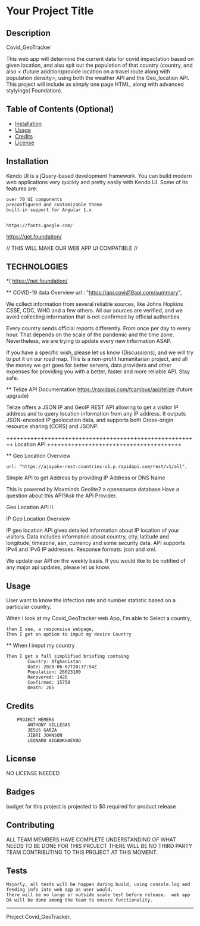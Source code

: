 
 
 
 # Your Project Title

## Description 

Covid_GeoTracker 

This web app will determine the current data for covid impactation based on given location, and also spit out the population of that country (country, and also < (future addition)provide location on a travel route along with population density>, using both the weather API and the Geo_location API. This project will include as simply one page HTML, along with advanced stylyings( Foundation).


## Table of Contents (Optional)

* [Installation](#installation)
* [Usage](#usage)
* [Credits](#credits)
* [License](#license)


## Installation

Kendo UI is a jQuery-based development framework.
You can build modern web applications very quickly and pretty easily with Kendo UI.
Some of its features are:

    over 70 UI components
    preconfigured and customizable theme
    built-in support for Angular 1.x
    
    
    https://fonts.google.com/
https://get.foundation/
  </head>
    //  THIS WILL MAKE OUR WEB APP UI COMPATIBLE // 


## TECHNOLOGIES

*(   https://get.foundation/  


   ** COVID-19 data Overview
url : "https://api.covid19api.com/summary",




We collect information from several reliable sources, like Johns Hopkins CSSE, CDC, WHO and a few others. All our sources are verified, and we avoid collecting information that is not confirmed by official authorities.

Every country sends official reports differently. From once per day to every hour. That depends on the scale of the pandemic and the time zone. Nevertheless, we are trying to update every new information ASAP.

If you have a specific wish, please let us know (Discussions), and we will try to put it on our road map. This is a non-profit humanitarian project, and all the money we get goes for better servers, data providers and other expenses for providing you with a better, faster and more reliable API. Stay safe.


 **  Telize API Documentation
https://rapidapi.com/fcambus/api/telize  (future upgrade)

Telize offers a JSON IP and GeoIP REST API allowing to get a visitor IP address and to query location information from any IP address. It outputs JSON-encoded IP geolocation data, and supports both Cross-origin resource sharing (CORS) and JSONP.

++++++++++++++++++++++++++++++++++++++++++++++++++++++++   Location API  +++++++++++++++++++++++++++++++++++++++

 ** Geo Location Overview

    url: "https://ajayakv-rest-countries-v1.p.rapidapi.com/rest/v1/all",

Simple API to get Address by providing IP Address or DNS Name

This is powered by Maxminds Geolite2 a opensource database
Have a question about this API?Ask the API Provider.


Geo Location API II. 

IP Geo Location Overview

IP geo location API gives detailed information about IP location of your visitors. Data includes information about country, city, latitude and longitude, timezone, asn, currency and some security data.
API supports IPv4 and IPv6 IP addresses.
Response formats: json and xml.

We update our API on the weekly basis. If you would like to be notified of any major api updates, please let us know.


## Usage 

User want to know the infection rate and number statistic  based on a particular country.

When I look at my Covid_GeoTracker web App, I'm able to Select a country,

    then I see, a responsive webpage,
    Then I get an option to imput my desire Country

** When I imput my country

    Then I get a full simplified briefing containg 
            Country: Afghanistan
            Date: 2020-06-02T20:37:54Z
            Population: 26023100
            Recovered: 1428
            Confirmed: 15750
            Death: 265

  


## Credits

        PROJECT MEMERS
            ANTHONY VILLEGAS
            JESUS GARZA
            JIBRI JOHNSON
            LEONARD AIGBOKHAEVBO


## License

NO LICENSE NEEDED 

## Badges

budget for this project is projected to $0 required for product release 

## Contributing

ALL TEAM MEMBERS HAVE COMPLETE UNDERSTANDING OF WHAT NEEDS TO BE DONE FOR THIS PROJECT 
THERE WILL BE NO THIRD PARTY TEAM CONTRIBUTING TO THIS PROJECT AT THIS MOMENT. 



## Tests

    Majorly, all tests will be happen during build, using console.log and feeding info into web app as user would.
    there will be no large or outside scale test before release.  web app QA will be done among the team to ensure functionality. 
    


---
Project Covid_GeoTracker. 


 









